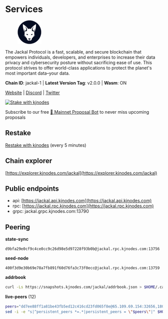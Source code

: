 # Services

<figure><img src="https://raw.githubusercontent.com/kj89/cosmos-images/main/logos/jackal.png" alt=""><figcaption></figcaption></figure>

The Jackal Protocol is a fast, scalable, and secure blockchain that empowers  individuals, developers, and enterprises to increase their data privacy and  cybersecurity posture without sacrificing ease of use. This protocol strives  to offer world-class applications to protect the planet's most important data–your data.

**Chain ID**: jackal-1 | **Latest Version Tag**: v2.0.0 | **Wasm**: ON

[Website](https://jackalprotocol.com) | [Discord](https://discord.com/invite/5GKym3p6rj) | [Twitter](https://twitter.com/Jackal_Protocol)

[![Stake with kjnodes](https://i.ibb.co/cr44Q8j/button-stake-with-kjnodes.png)](https://restake.app/jackal/jklvaloper1tr3wm3mdkz0tda6t7vavqnn7fe2g4un0f67xmt)

Subscribe to our free [🤖 Mainnet Proposal Bot](https://t.me/kjnodes_proposal_bot) to never miss upcoming proposals

## Restake

[Restake with kjnodes](https://restake.app/jackal/jklvaloper1tr3wm3mdkz0tda6t7vavqnn7fe2g4un0f67xmt) (every 5 minutes)
## Chain explorer
[https://explorer.kjnodes.com/jackal](https://explorer.kjnodes.com/jackal)

## Public endpoints

* api: [https://jackal.api.kjnodes.com](https://jackal.api.kjnodes.com)
* rpc: [https://jackal.rpc.kjnodes.com](https://jackal.rpc.kjnodes.com)
* grpc: jackal.grpc.kjnodes.com:13790

## Peering

**state-sync**

```text
d9bfa29e0cf9c4ce0cc9c26d98e5d97228f93b0b@jackal.rpc.kjnodes.com:13756
```

**seed-node**

```text
400f3d9e30b69e78a7fb891f60d76fa3c73f0ecc@jackal.rpc.kjnodes.com:13759
```

**addrbook**
```bash
curl -Ls https://snapshots.kjnodes.com/jackal/addrbook.json > $HOME/.canine/config/addrbook.json
```

**live-peers** (12)
```bash
peers="dd7ee88ff1a81be43fb5ed12c416cd23fd065f8e@65.109.69.154:32656,18024b5aa828f3ce745d157ac00b3b054a4e18a1@213.239.207.175:41656,72212fbd5da053a8bbab5d2a7fdffb450b520316@85.237.193.116:26656,28b093e86576a307cebc709912e3546ffe331ad6@65.108.224.156:28656,e98ed884751f26b98bc32d4469efd53b3507129f@15.235.114.194:10756,d9bfa29e0cf9c4ce0cc9c26d98e5d97228f93b0b@65.109.88.38:13756,55bbee79c024a5032222ee4cac0d932c4033c63a@142.132.209.97:26656,8d59eb5f7ad207e59c06620f6e9e7b6760b56211@65.108.75.107:18656,f7b5bc8e8eb8a954f9c36ac7c06ff7b9b847c785@167.86.82.140:46656,b8ab93d44632784e83aa5b2f41cea22f2a4c96bb@185.209.178.180:26656,11aeebfb549832b53d58c01a5b15e72746f2b4ce@15.235.87.236:26656,3e352224da2a8487d2c6277dc40d120cd574acb9@65.21.90.141:12133"
sed -i -e "s|^persistent_peers *=.*|persistent_peers = \"$peers\"|" $HOME/.canine/config/config.toml
```
